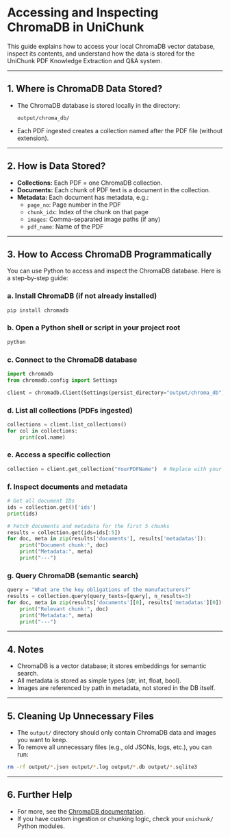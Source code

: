 # Accessing and Inspecting ChromaDB in UniChunk

This guide explains how to access your local ChromaDB vector database, inspect its contents, and understand how the data is stored for the UniChunk PDF Knowledge Extraction and Q&A system.

---

## 1. Where is ChromaDB Data Stored?

- The ChromaDB database is stored locally in the directory:
  
  ```
  output/chroma_db/
  ```
- Each PDF ingested creates a collection named after the PDF file (without extension).

---

## 2. How is Data Stored?

- **Collections:** Each PDF = one ChromaDB collection.
- **Documents:** Each chunk of PDF text is a document in the collection.
- **Metadata:** Each document has metadata, e.g.:
  - `page_no`: Page number in the PDF
  - `chunk_idx`: Index of the chunk on that page
  - `images`: Comma-separated image paths (if any)
  - `pdf_name`: Name of the PDF

---

## 3. How to Access ChromaDB Programmatically

You can use Python to access and inspect the ChromaDB database. Here is a step-by-step guide:

### a. Install ChromaDB (if not already installed)

```bash
pip install chromadb
```

### b. Open a Python shell or script in your project root

```bash
python
```

### c. Connect to the ChromaDB database

```python
import chromadb
from chromadb.config import Settings

client = chromadb.Client(Settings(persist_directory="output/chroma_db"))
```

### d. List all collections (PDFs ingested)

```python
collections = client.list_collections()
for col in collections:
    print(col.name)
```

### e. Access a specific collection

```python
collection = client.get_collection("YourPDFName")  # Replace with your PDF's name (no .pdf)
```

### f. Inspect documents and metadata

```python
# Get all document IDs
ids = collection.get()['ids']
print(ids)

# Fetch documents and metadata for the first 5 chunks
results = collection.get(ids=ids[:5])
for doc, meta in zip(results['documents'], results['metadatas']):
    print("Document chunk:", doc)
    print("Metadata:", meta)
    print("---")
```

### g. Query ChromaDB (semantic search)

```python
query = "What are the key obligations of the manufacturers?"
results = collection.query(query_texts=[query], n_results=3)
for doc, meta in zip(results['documents'][0], results['metadatas'][0]):
    print("Relevant chunk:", doc)
    print("Metadata:", meta)
    print("---")
```

---

## 4. Notes
- ChromaDB is a vector database; it stores embeddings for semantic search.
- All metadata is stored as simple types (str, int, float, bool).
- Images are referenced by path in metadata, not stored in the DB itself.

---

## 5. Cleaning Up Unnecessary Files
- The `output/` directory should only contain ChromaDB data and images you want to keep.
- To remove all unnecessary files (e.g., old JSONs, logs, etc.), you can run:

```bash
rm -rf output/*.json output/*.log output/*.db output/*.sqlite3
```

---

## 6. Further Help
- For more, see the [ChromaDB documentation](https://docs.trychroma.com/).
- If you have custom ingestion or chunking logic, check your `unichunk/` Python modules.
